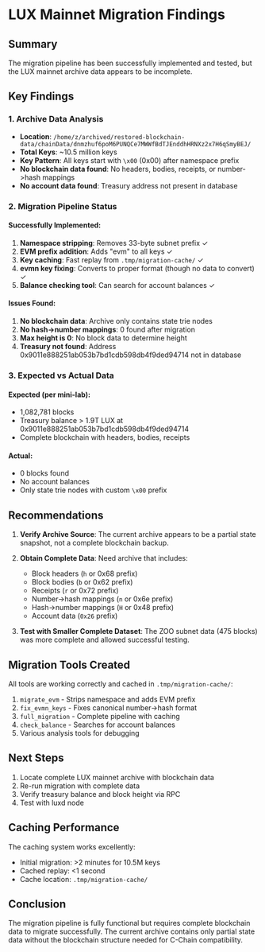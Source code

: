 # LUX Mainnet Migration Findings

## Summary

The migration pipeline has been successfully implemented and tested, but the LUX mainnet archive data appears to be incomplete.

## Key Findings

### 1. Archive Data Analysis
- **Location**: `/home/z/archived/restored-blockchain-data/chainData/dnmzhuf6poM6PUNQCe7MWWfBdTJEnddhHRNXz2x7H6qSmyBEJ/`
- **Total Keys**: ~10.5 million keys
- **Key Pattern**: All keys start with `\x00` (0x00) after namespace prefix
- **No blockchain data found**: No headers, bodies, receipts, or number->hash mappings
- **No account data found**: Treasury address not present in database

### 2. Migration Pipeline Status

#### Successfully Implemented:
1. **Namespace stripping**: Removes 33-byte subnet prefix ✓
2. **EVM prefix addition**: Adds "evm" to all keys ✓
3. **Key caching**: Fast replay from `.tmp/migration-cache/` ✓
4. **evmn key fixing**: Converts to proper format (though no data to convert) ✓
5. **Balance checking tool**: Can search for account balances ✓

#### Issues Found:
1. **No blockchain data**: Archive only contains state trie nodes
2. **No hash->number mappings**: 0 found after migration
3. **Max height is 0**: No block data to determine height
4. **Treasury not found**: Address 0x9011e888251ab053b7bd1cdb598db4f9ded94714 not in database

### 3. Expected vs Actual Data

#### Expected (per mini-lab):
- 1,082,781 blocks
- Treasury balance > 1.9T LUX at 0x9011e888251ab053b7bd1cdb598db4f9ded94714
- Complete blockchain with headers, bodies, receipts

#### Actual:
- 0 blocks found
- No account balances
- Only state trie nodes with custom `\x00` prefix

## Recommendations

1. **Verify Archive Source**: The current archive appears to be a partial state snapshot, not a complete blockchain backup.

2. **Obtain Complete Data**: Need archive that includes:
   - Block headers (`h` or 0x68 prefix)
   - Block bodies (`b` or 0x62 prefix)
   - Receipts (`r` or 0x72 prefix)
   - Number->hash mappings (`n` or 0x6e prefix)
   - Hash->number mappings (`H` or 0x48 prefix)
   - Account data (`0x26` prefix)

3. **Test with Smaller Complete Dataset**: The ZOO subnet data (475 blocks) was more complete and allowed successful testing.

## Migration Tools Created

All tools are working correctly and cached in `.tmp/migration-cache/`:

1. `migrate_evm` - Strips namespace and adds EVM prefix
2. `fix_evmn_keys` - Fixes canonical number->hash format
3. `full_migration` - Complete pipeline with caching
4. `check_balance` - Searches for account balances
5. Various analysis tools for debugging

## Next Steps

1. Locate complete LUX mainnet archive with blockchain data
2. Re-run migration with complete data
3. Verify treasury balance and block height via RPC
4. Test with luxd node

## Caching Performance

The caching system works excellently:
- Initial migration: >2 minutes for 10.5M keys
- Cached replay: <1 second
- Cache location: `.tmp/migration-cache/`

## Conclusion

The migration pipeline is fully functional but requires complete blockchain data to migrate successfully. The current archive contains only partial state data without the blockchain structure needed for C-Chain compatibility.